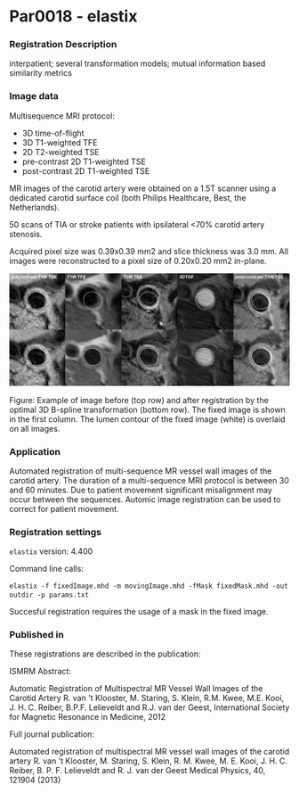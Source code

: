 # Par0018 - elastix

###  Registration Description
interpatient; several transformation models; mutual information based similarity metrics	


###  Image data

Multisequence MRI protocol:

* 3D time-of-flight
* 3D T1-weighted TFE
* 2D T2-weighted TSE
* pre-contrast 2D T1-weighted TSE
* post-contrast 2D T1-weighted TSE

MR images of the carotid artery were obtained on a 1.5T scanner using a dedicated carotid surface coil (both Philips Healthcare, Best, the Netherlands).

50 scans of TIA or stroke patients with ipsilateral <70% carotid artery stenosis.

Acquired pixel size was 0.39x0.39 mm2 and slice thickness was 3.0 mm. All images were reconstructed to a pixel size of 0.20x0.20 mm2 in-plane.

![alt-text](Par0018.jpg)

Figure: Example of image before (top row) and after registration by the optimal 3D B-spline transformation (bottom row). The fixed image is shown in the first column. The lumen contour of the fixed image (white) is overlaid on all images.

###  Application

Automated registration of multi-sequence MR vessel wall images of the carotid artery. The duration of a multi-sequence MRI protocol is between 30 and 60 minutes. Due to patient movement significant misalignment may occur between the sequences. Automic image registration can be used to correct for patient movement.

###  Registration settings

`elastix` version: 4.400

Command line calls:


    elastix -f fixedImage.mhd -m movingImage.mhd -fMask fixedMask.mhd -out outdir -p params.txt


Succesful registration requires the usage of a mask in the fixed image.

###  Published in

These registrations are described in the publication:

ISMRM Abstract:

Automatic Registration of Multispectral MR Vessel Wall Images of the Carotid Artery R. van 't Klooster, M. Staring, S. Klein, R.M. Kwee, M.E. Kooi, J. H. C. Reiber, B.P.F. Lelieveldt and R.J. van der Geest, International Society for Magnetic Resonance in Medicine, 2012

Full journal publication:

Automated registration of multispectral MR vessel wall images of the carotid artery R. van 't Klooster, M. Staring, S. Klein, R. M. Kwee, M. E. Kooi, J. H. C. Reiber, B. P. F. Lelieveldt and R. J. van der Geest Medical Physics, 40, 121904 (2013)
